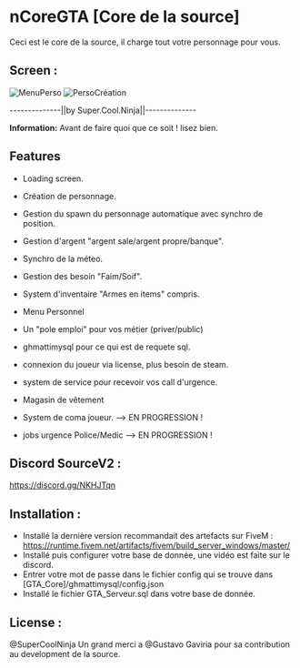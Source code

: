 # nCoreGTA [Core de la source]
Ceci est le core de la source, il charge tout votre personnage pour vous.

## Screen :

![MenuPerso](https://cdn.discordapp.com/attachments/554479498721099787/763895178455941120/Capture_decran_2020-10-09_004635.png)
![PersoCréation](https://cdn.discordapp.com/attachments/554479498721099787/763894028491292672/Capture_decran_2020-10-09_004158.png)

--------------||by Super.Cool.Ninja||--------------

**Information:**
Avant de faire quoi que ce soit ! lisez bien.

## Features
- Loading screen.
- Création de personnage.
- Gestion du spawn du personnage automatique avec synchro de position.
- Gestion d'argent "argent sale/argent propre/banque".
- Synchro de la méteo.
- Gestion des besoin "Faim/Soif".
- System d'inventaire "Armes en items" compris.
- Menu Personnel
- Un "pole emploi" pour vos métier (priver/public)
- ghmattimysql pour ce qui est de requete sql.
- connexion du joueur via license, plus besoin de steam.
- system de service pour recevoir vos call d'urgence.
- Magasin de vêtement

- System de coma joueur. --> EN PROGRESSION !
- jobs urgence Police/Medic --> EN PROGRESSION !




## Discord SourceV2 :

https://discord.gg/NKHJTqn


## Installation :
- Installé la dernière version recommandait des artefacts sur FiveM : https://runtime.fivem.net/artifacts/fivem/build_server_windows/master/
- Installé puis configurer votre base de donnée, une vidéo est faite sur le discord.
- Entrer votre mot de passe dans le fichier config qui se trouve dans [GTA_Core]/ghmattimysql/config.json
- Installé le fichier GTA_Serveur.sql dans votre base de donnée.

## License :
@SuperCoolNinja
Un grand merci a @Gustavo Gaviria pour sa contribution au development de la source.